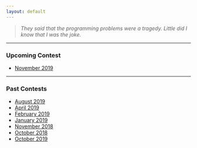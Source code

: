 ```yaml
---
layout: default
---
```


> *They said that the programming problems were a tragedy. Little did I know that I was the joke.*
* * *

### Upcoming Contest
- [November 2019](https://www.hackerrank.com/uvce-ncode-november-2019)

* * *

### Past Contests
- [August 2019](./editorials/August-2019/index.html)
- [April 2019](./editorials/April-2019/index.html)
- [February 2019](./editorials/february-2019/index.html)
- [January 2019](./editorials/january-2019/index.html)
- [November 2018](./editorials/november-2018/index.html)
- [October 2018](./editorials/October-2018/index.html)
- [October 2019](./editorials/October-2019/index.html)

